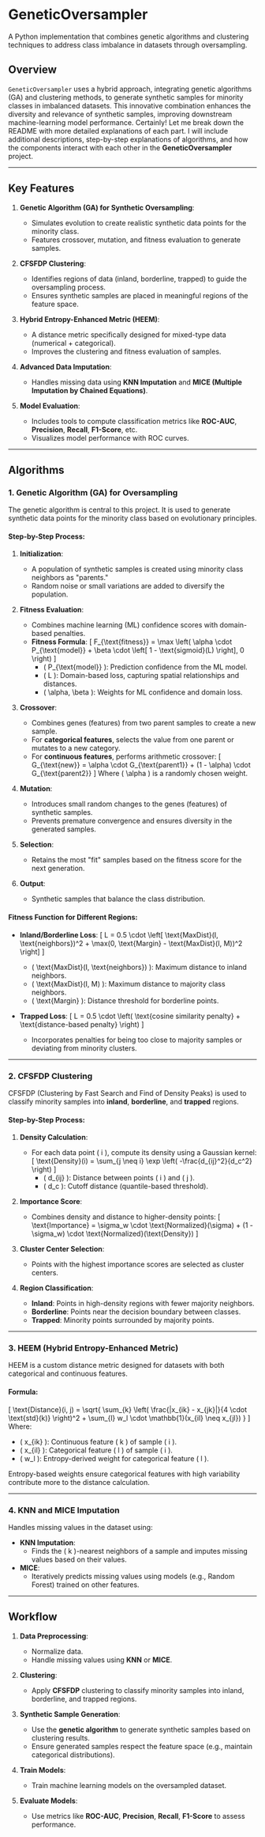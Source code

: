 # GeneticOversampler
A Python implementation that combines genetic algorithms and clustering techniques to address class imbalance in datasets through oversampling.

## Overview
`GeneticOversampler` uses a hybrid approach, integrating genetic algorithms (GA) and clustering methods, to generate synthetic samples for minority classes in imbalanced datasets. This innovative combination enhances the diversity and relevance of synthetic samples, improving downstream machine-learning model performance.
Certainly! Let me break down the README with more detailed explanations of each part. I will include additional descriptions, step-by-step explanations of algorithms, and how the components interact with each other in the **GeneticOversampler** project.

---

## Key Features

1. **Genetic Algorithm (GA) for Synthetic Oversampling**:
   - Simulates evolution to create realistic synthetic data points for the minority class.
   - Features crossover, mutation, and fitness evaluation to generate samples.
   
2. **CFSFDP Clustering**:
   - Identifies regions of data (inland, borderline, trapped) to guide the oversampling process.
   - Ensures synthetic samples are placed in meaningful regions of the feature space.

3. **Hybrid Entropy-Enhanced Metric (HEEM)**:
   - A distance metric specifically designed for mixed-type data (numerical + categorical).
   - Improves the clustering and fitness evaluation of samples.

4. **Advanced Data Imputation**:
   - Handles missing data using **KNN Imputation** and **MICE (Multiple Imputation by Chained Equations)**.

5. **Model Evaluation**:
   - Includes tools to compute classification metrics like **ROC-AUC**, **Precision**, **Recall**, **F1-Score**, etc.
   - Visualizes model performance with ROC curves.

---

## Algorithms

### 1. Genetic Algorithm (GA) for Oversampling

The genetic algorithm is central to this project. It is used to generate synthetic data points for the minority class based on evolutionary principles.

#### Step-by-Step Process:

1. **Initialization**:
   - A population of synthetic samples is created using minority class neighbors as "parents."
   - Random noise or small variations are added to diversify the population.

2. **Fitness Evaluation**:
   - Combines machine learning (ML) confidence scores with domain-based penalties.
   - **Fitness Formula**:
     \[
     F_{\text{fitness}} = \max \left( \alpha \cdot P_{\text{model}} + \beta \cdot \left[ 1 - \text{sigmoid}(L) \right], 0 \right)
     \]
     - \( P_{\text{model}} \): Prediction confidence from the ML model.
     - \( L \): Domain-based loss, capturing spatial relationships and distances.
     - \( \alpha, \beta \): Weights for ML confidence and domain loss.

3. **Crossover**:
   - Combines genes (features) from two parent samples to create a new sample.
   - For **categorical features**, selects the value from one parent or mutates to a new category.
   - For **continuous features**, performs arithmetic crossover:
     \[
     G_{\text{new}} = \alpha \cdot G_{\text{parent1}} + (1 - \alpha) \cdot G_{\text{parent2}}
     \]
     Where \( \alpha \) is a randomly chosen weight.

4. **Mutation**:
   - Introduces small random changes to the genes (features) of synthetic samples.
   - Prevents premature convergence and ensures diversity in the generated samples.

5. **Selection**:
   - Retains the most "fit" samples based on the fitness score for the next generation.

6. **Output**:
   - Synthetic samples that balance the class distribution.

#### Fitness Function for Different Regions:
- **Inland/Borderline Loss**:
  \[
  L = 0.5 \cdot \left[ \text{MaxDist}(I, \text{neighbors})^2 + \max(0, \text{Margin} - \text{MaxDist}(I, M))^2 \right]
  \]
  - \( \text{MaxDist}(I, \text{neighbors}) \): Maximum distance to inland neighbors.
  - \( \text{MaxDist}(I, M) \): Maximum distance to majority class neighbors.
  - \( \text{Margin} \): Distance threshold for borderline points.

- **Trapped Loss**:
  \[
  L = 0.5 \cdot \left( \text{cosine similarity penalty} + \text{distance-based penalty} \right)
  \]
  - Incorporates penalties for being too close to majority samples or deviating from minority clusters.

---

### 2. CFSFDP Clustering

CFSFDP (Clustering by Fast Search and Find of Density Peaks) is used to classify minority samples into **inland**, **borderline**, and **trapped** regions.

#### Step-by-Step Process:

1. **Density Calculation**:
   - For each data point \( i \), compute its density using a Gaussian kernel:
     \[
     \text{Density}(i) = \sum_{j \neq i} \exp \left( -\frac{d_{ij}^2}{d_c^2} \right)
     \]
     - \( d_{ij} \): Distance between points \( i \) and \( j \).
     - \( d_c \): Cutoff distance (quantile-based threshold).

2. **Importance Score**:
   - Combines density and distance to higher-density points:
     \[
     \text{Importance} = \sigma_w \cdot \text{Normalized}(\sigma) + (1 - \sigma_w) \cdot \text{Normalized}(\text{Density})
     \]

3. **Cluster Center Selection**:
   - Points with the highest importance scores are selected as cluster centers.

4. **Region Classification**:
   - **Inland**: Points in high-density regions with fewer majority neighbors.
   - **Borderline**: Points near the decision boundary between classes.
   - **Trapped**: Minority points surrounded by majority points.

---

### 3. HEEM (Hybrid Entropy-Enhanced Metric)

HEEM is a custom distance metric designed for datasets with both categorical and continuous features.

#### Formula:
\[
\text{Distance}(i, j) = \sqrt{ \sum_{k} \left( \frac{|x_{ik} - x_{jk}|}{4 \cdot \text{std}(k)} \right)^2 + \sum_{l} w_l \cdot \mathbb{1}(x_{il} \neq x_{jl}) }
\]
Where:
- \( x_{ik} \): Continuous feature \( k \) of sample \( i \).
- \( x_{il} \): Categorical feature \( l \) of sample \( i \).
- \( w_l \): Entropy-derived weight for categorical feature \( l \).

Entropy-based weights ensure categorical features with high variability contribute more to the distance calculation.

---

### 4. KNN and MICE Imputation

Handles missing values in the dataset using:
- **KNN Imputation**:
  - Finds the \( k \)-nearest neighbors of a sample and imputes missing values based on their values.
- **MICE**:
  - Iteratively predicts missing values using models (e.g., Random Forest) trained on other features.

---

## Workflow

1. **Data Preprocessing**:
   - Normalize data.
   - Handle missing values using **KNN** or **MICE**.

2. **Clustering**:
   - Apply **CFSFDP** clustering to classify minority samples into inland, borderline, and trapped regions.

3. **Synthetic Sample Generation**:
   - Use the **genetic algorithm** to generate synthetic samples based on clustering results.
   - Ensure generated samples respect the feature space (e.g., maintain categorical distributions).

4. **Train Models**:
   - Train machine learning models on the oversampled dataset.

5. **Evaluate Models**:
   - Use metrics like **ROC-AUC**, **Precision**, **Recall**, **F1-Score** to assess performance.
